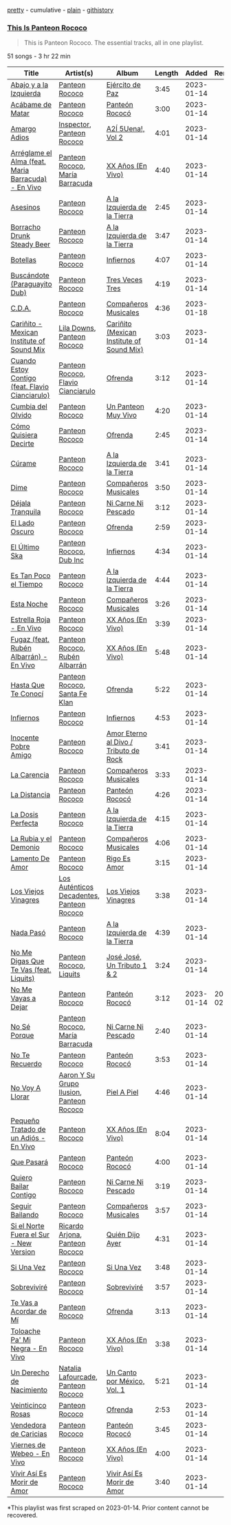 [pretty](/playlists/pretty/37i9dQZF1DZ06evO0xEkN2.md) - cumulative - [plain](/playlists/plain/37i9dQZF1DZ06evO0xEkN2) - [githistory](https://github.githistory.xyz/mackorone/spotify-playlist-archive/blob/main/playlists/plain/37i9dQZF1DZ06evO0xEkN2)

### [This Is Panteon Rococo](https://open.spotify.com/playlist/37i9dQZF1DZ06evO0xEkN2)

> This is Panteon Rococo\. The essential tracks, all in one playlist.

51 songs - 3 hr 22 min

| Title | Artist(s) | Album | Length | Added | Removed |
|---|---|---|---|---|---|
| [Abajo y a la Izquierda](https://open.spotify.com/track/3AQbm1gIpyyqIV1MSyERkE) | [Panteon Rococo](https://open.spotify.com/artist/11mqrDSFRRz8g0Wb3syJj5) | [Ejército de Paz](https://open.spotify.com/album/31M3drSiYALJMah8o3PGke) | 3:45 | 2023-01-14 |  |
| [Acábame de Matar](https://open.spotify.com/track/5VXLuJ4E1FqtAAWLvnpMzV) | [Panteon Rococo](https://open.spotify.com/artist/11mqrDSFRRz8g0Wb3syJj5) | [Panteón Rococó](https://open.spotify.com/album/1mTglsLyY3nJ3Qj7vPtbpg) | 3:00 | 2023-01-14 |  |
| [Amargo Adios](https://open.spotify.com/track/0UvMeaPWStJGuXMe89bAoJ) | [Inspector](https://open.spotify.com/artist/4OiCK9NnTWhakDIG57uBUA), [Panteon Rococo](https://open.spotify.com/artist/11mqrDSFRRz8g0Wb3syJj5) | [A2Í 5Uena!, Vol 2](https://open.spotify.com/album/2Fbw8FPgMnce7PN46CAjNW) | 4:01 | 2023-01-14 |  |
| [Arréglame el Alma \(feat\. Maria Barracuda\) \- En Vivo](https://open.spotify.com/track/7wL7mQUpStsapIkNuy0d2Z) | [Panteon Rococo](https://open.spotify.com/artist/11mqrDSFRRz8g0Wb3syJj5), [María Barracuda](https://open.spotify.com/artist/39wff4xdW1Xg88XzoTvySv) | [XX Años \(En Vivo\)](https://open.spotify.com/album/4YfBlW4L2iqbqq7masWr9V) | 4:40 | 2023-01-14 |  |
| [Asesinos](https://open.spotify.com/track/3GTWQ3KMyuRP4LAU2vwiTw) | [Panteon Rococo](https://open.spotify.com/artist/11mqrDSFRRz8g0Wb3syJj5) | [A la Izquierda de la Tierra](https://open.spotify.com/album/4H2Qf4zgMbm6np5JU3z9Qd) | 2:45 | 2023-01-14 |  |
| [Borracho Drunk Steady Beer](https://open.spotify.com/track/2zl3Y1AorHtOI8KNbTT1DA) | [Panteon Rococo](https://open.spotify.com/artist/11mqrDSFRRz8g0Wb3syJj5) | [A la Izquierda de la Tierra](https://open.spotify.com/album/4H2Qf4zgMbm6np5JU3z9Qd) | 3:47 | 2023-01-14 |  |
| [Botellas](https://open.spotify.com/track/4Wq399KYm69pDbK1XjFniT) | [Panteon Rococo](https://open.spotify.com/artist/11mqrDSFRRz8g0Wb3syJj5) | [Infiernos](https://open.spotify.com/album/6EcnCS0DRha1RYCYmmnOn1) | 4:07 | 2023-01-14 |  |
| [Buscándote \(Paraguayito Dub\)](https://open.spotify.com/track/3APFukPC9NZHmBxbNf3u0n) | [Panteon Rococo](https://open.spotify.com/artist/11mqrDSFRRz8g0Wb3syJj5) | [Tres Veces Tres](https://open.spotify.com/album/6kDnUJJlq5qQmUwJqPKYtS) | 4:19 | 2023-01-14 |  |
| [C.D.A.](https://open.spotify.com/track/5rnhbKrkvUPvclA1Scjpp8) | [Panteon Rococo](https://open.spotify.com/artist/11mqrDSFRRz8g0Wb3syJj5) | [Compañeros Musicales](https://open.spotify.com/album/5Hr76OES2ZCR3rwONS7nlw) | 4:36 | 2023-01-18 |  |
| [Cariñito \- Mexican Institute of Sound Mix](https://open.spotify.com/track/2wwGmqiQTfr92XB7Lkx5i8) | [Lila Downs](https://open.spotify.com/artist/3mXI2gpwWnNO9qbQG3n3EP), [Panteon Rococo](https://open.spotify.com/artist/11mqrDSFRRz8g0Wb3syJj5) | [Cariñito \(Mexican Institute of Sound Mix\)](https://open.spotify.com/album/6pvQhpi3DJpo6OBf1QootJ) | 3:03 | 2023-01-14 |  |
| [Cuando Estoy Contigo \(feat\. Flavio Cianciarulo\)](https://open.spotify.com/track/0donCfhuT3BIjytI3Nqsak) | [Panteon Rococo](https://open.spotify.com/artist/11mqrDSFRRz8g0Wb3syJj5), [Flavio Cianciarulo](https://open.spotify.com/artist/07blDpyF58EXFIgZtIS3H3) | [Ofrenda](https://open.spotify.com/album/3lt8rmUiZvG6Lnt1Ejfd97) | 3:12 | 2023-01-14 |  |
| [Cumbia del Olvido](https://open.spotify.com/track/3OJ9kFQsKJxyx4aqFXZuHr) | [Panteon Rococo](https://open.spotify.com/artist/11mqrDSFRRz8g0Wb3syJj5) | [Un Panteon Muy Vivo](https://open.spotify.com/album/0HgimXrbh89mAHF3nLGsLP) | 4:20 | 2023-01-14 |  |
| [Cómo Quisiera Decirte](https://open.spotify.com/track/1q7SnztoC6TIUP9wxDVFiB) | [Panteon Rococo](https://open.spotify.com/artist/11mqrDSFRRz8g0Wb3syJj5) | [Ofrenda](https://open.spotify.com/album/3lt8rmUiZvG6Lnt1Ejfd97) | 2:45 | 2023-01-14 |  |
| [Cúrame](https://open.spotify.com/track/2X8Dc7hJwv3gb9cCbgu1zH) | [Panteon Rococo](https://open.spotify.com/artist/11mqrDSFRRz8g0Wb3syJj5) | [A la Izquierda de la Tierra](https://open.spotify.com/album/4H2Qf4zgMbm6np5JU3z9Qd) | 3:41 | 2023-01-14 |  |
| [Dime](https://open.spotify.com/track/3stXtR4dTYiGjYhG2gNepu) | [Panteon Rococo](https://open.spotify.com/artist/11mqrDSFRRz8g0Wb3syJj5) | [Compañeros Musicales](https://open.spotify.com/album/5Hr76OES2ZCR3rwONS7nlw) | 3:50 | 2023-01-14 |  |
| [Déjala Tranquila](https://open.spotify.com/track/4VZO5W0fsTU6jkurFkIkGT) | [Panteon Rococo](https://open.spotify.com/artist/11mqrDSFRRz8g0Wb3syJj5) | [Ni Carne Ni Pescado](https://open.spotify.com/album/04HBP9fEv4mvhtBV0DPrm6) | 3:12 | 2023-01-14 |  |
| [El Lado Oscuro](https://open.spotify.com/track/4LHCmlYZJ9LGQa62C2kolH) | [Panteon Rococo](https://open.spotify.com/artist/11mqrDSFRRz8g0Wb3syJj5) | [Ofrenda](https://open.spotify.com/album/3lt8rmUiZvG6Lnt1Ejfd97) | 2:59 | 2023-01-14 |  |
| [El Último Ska](https://open.spotify.com/track/3Up8K9cqZGOUnoyzgDY3ZZ) | [Panteon Rococo](https://open.spotify.com/artist/11mqrDSFRRz8g0Wb3syJj5), [Dub Inc](https://open.spotify.com/artist/0fSuChlRe8ZYtVFYDoG87U) | [Infiernos](https://open.spotify.com/album/6EcnCS0DRha1RYCYmmnOn1) | 4:34 | 2023-01-14 |  |
| [Es Tan Poco el Tiempo](https://open.spotify.com/track/0vVub8zvVEpxRn3q1D7qaM) | [Panteon Rococo](https://open.spotify.com/artist/11mqrDSFRRz8g0Wb3syJj5) | [A la Izquierda de la Tierra](https://open.spotify.com/album/4H2Qf4zgMbm6np5JU3z9Qd) | 4:44 | 2023-01-14 |  |
| [Esta Noche](https://open.spotify.com/track/2HZ9lGdprVT5XpOUf12h4z) | [Panteon Rococo](https://open.spotify.com/artist/11mqrDSFRRz8g0Wb3syJj5) | [Compañeros Musicales](https://open.spotify.com/album/5Hr76OES2ZCR3rwONS7nlw) | 3:26 | 2023-01-14 |  |
| [Estrella Roja \- En Vivo](https://open.spotify.com/track/6hjYEBN9WwrpLHRRvhdsby) | [Panteon Rococo](https://open.spotify.com/artist/11mqrDSFRRz8g0Wb3syJj5) | [XX Años \(En Vivo\)](https://open.spotify.com/album/4YfBlW4L2iqbqq7masWr9V) | 3:39 | 2023-01-14 |  |
| [Fugaz \(feat\. Rubén Albarrán\) \- En Vivo](https://open.spotify.com/track/3UymFgXyRZun9nBxj4tiVI) | [Panteon Rococo](https://open.spotify.com/artist/11mqrDSFRRz8g0Wb3syJj5), [Rubén Albarrán](https://open.spotify.com/artist/7M75Am5m6J934JSviUOGz0) | [XX Años \(En Vivo\)](https://open.spotify.com/album/4YfBlW4L2iqbqq7masWr9V) | 5:48 | 2023-01-14 |  |
| [Hasta Que Te Conocí](https://open.spotify.com/track/7f2Rpazz6GxPwKKGcTK3LA) | [Panteon Rococo](https://open.spotify.com/artist/11mqrDSFRRz8g0Wb3syJj5), [Santa Fe Klan](https://open.spotify.com/artist/4tm8CEdm4pkQsEh4jIr9Yp) | [Ofrenda](https://open.spotify.com/album/3lt8rmUiZvG6Lnt1Ejfd97) | 5:22 | 2023-01-14 |  |
| [Infiernos](https://open.spotify.com/track/1IeYD7s1s656dhU68VwS4e) | [Panteon Rococo](https://open.spotify.com/artist/11mqrDSFRRz8g0Wb3syJj5) | [Infiernos](https://open.spotify.com/album/2VZbdgo7xM6fdY9PFlqnqm) | 4:53 | 2023-01-14 |  |
| [Inocente Pobre Amigo](https://open.spotify.com/track/6KpWUri1N9k4yC80UKizLC) | [Panteon Rococo](https://open.spotify.com/artist/11mqrDSFRRz8g0Wb3syJj5) | [Amor Eterno al Divo / Tributo de Rock](https://open.spotify.com/album/4PQjuDBIuLTMpfPrHnB77z) | 3:41 | 2023-01-14 |  |
| [La Carencia](https://open.spotify.com/track/1v3rQg6uPY6AnOY5TtxN7I) | [Panteon Rococo](https://open.spotify.com/artist/11mqrDSFRRz8g0Wb3syJj5) | [Compañeros Musicales](https://open.spotify.com/album/5Hr76OES2ZCR3rwONS7nlw) | 3:33 | 2023-01-14 |  |
| [La Distancia](https://open.spotify.com/track/2oNMhDpqWkI3oIjOGmqV0z) | [Panteon Rococo](https://open.spotify.com/artist/11mqrDSFRRz8g0Wb3syJj5) | [Panteón Rococó](https://open.spotify.com/album/1mTglsLyY3nJ3Qj7vPtbpg) | 4:26 | 2023-01-14 |  |
| [La Dosis Perfecta](https://open.spotify.com/track/5bymCzswBkt0deeD1hlTIq) | [Panteon Rococo](https://open.spotify.com/artist/11mqrDSFRRz8g0Wb3syJj5) | [A la Izquierda de la Tierra](https://open.spotify.com/album/4H2Qf4zgMbm6np5JU3z9Qd) | 4:15 | 2023-01-14 |  |
| [La Rubia y el Demonio](https://open.spotify.com/track/4iBUoHT6aNcP4J883m49xU) | [Panteon Rococo](https://open.spotify.com/artist/11mqrDSFRRz8g0Wb3syJj5) | [Compañeros Musicales](https://open.spotify.com/album/5Hr76OES2ZCR3rwONS7nlw) | 4:06 | 2023-01-14 |  |
| [Lamento De Amor](https://open.spotify.com/track/2gNb1tTjQmPase1ZhrS83L) | [Panteon Rococo](https://open.spotify.com/artist/11mqrDSFRRz8g0Wb3syJj5) | [Rigo Es Amor](https://open.spotify.com/album/4nbp0G88SZuGOUCgVYHw26) | 3:15 | 2023-01-14 |  |
| [Los Viejos Vinagres](https://open.spotify.com/track/3qGkFTw5nEDmBn8bgwFN1H) | [Los Auténticos Decadentes](https://open.spotify.com/artist/3HrbmsYpKjWH1lzhad7alj), [Panteon Rococo](https://open.spotify.com/artist/11mqrDSFRRz8g0Wb3syJj5) | [Los Viejos Vinagres](https://open.spotify.com/album/0HPyIrvLK6bMIjA9q8HSFC) | 3:38 | 2023-01-14 |  |
| [Nada Pasó](https://open.spotify.com/track/4GO7nRMoH2XnvXSIUqNMqg) | [Panteon Rococo](https://open.spotify.com/artist/11mqrDSFRRz8g0Wb3syJj5) | [A la Izquierda de la Tierra](https://open.spotify.com/album/4H2Qf4zgMbm6np5JU3z9Qd) | 4:39 | 2023-01-14 |  |
| [No Me Digas Que Te Vas \(feat\. Liquits\)](https://open.spotify.com/track/3R6hm07kmnyFTKAqtjI6D0) | [Panteon Rococo](https://open.spotify.com/artist/11mqrDSFRRz8g0Wb3syJj5), [Liquits](https://open.spotify.com/artist/6gtggUV7CgB7b7bCpWa6PC) | [José José, Un Tributo 1 & 2](https://open.spotify.com/album/103zw9Qm9BRCdlb3mYsBOl) | 3:24 | 2023-01-14 |  |
| [No Me Vayas a Dejar](https://open.spotify.com/track/15WIt660rRzkOZxD6w5h8T) | [Panteon Rococo](https://open.spotify.com/artist/11mqrDSFRRz8g0Wb3syJj5) | [Panteón Rococó](https://open.spotify.com/album/1mTglsLyY3nJ3Qj7vPtbpg) | 3:12 | 2023-01-14 | 2023-02-04 |
| [No Sé Porque](https://open.spotify.com/track/3aElJpnMXSNwF2SmjiDFSA) | [Panteon Rococo](https://open.spotify.com/artist/11mqrDSFRRz8g0Wb3syJj5), [María Barracuda](https://open.spotify.com/artist/39wff4xdW1Xg88XzoTvySv) | [Ni Carne Ni Pescado](https://open.spotify.com/album/04HBP9fEv4mvhtBV0DPrm6) | 2:40 | 2023-01-14 |  |
| [No Te Recuerdo](https://open.spotify.com/track/11HEIqmrGM1hh1KW63DGdi) | [Panteon Rococo](https://open.spotify.com/artist/11mqrDSFRRz8g0Wb3syJj5) | [Panteón Rococó](https://open.spotify.com/album/1mTglsLyY3nJ3Qj7vPtbpg) | 3:53 | 2023-01-14 |  |
| [No Voy A Llorar](https://open.spotify.com/track/3RDP3KKRKq8gJGx5J4G57u) | [Aaron Y Su Grupo Ilusion](https://open.spotify.com/artist/1zVxAFV8uL5V816dzdHvYQ), [Panteon Rococo](https://open.spotify.com/artist/11mqrDSFRRz8g0Wb3syJj5) | [Piel A Piel](https://open.spotify.com/album/0wY4TCOxdgOSvWimtb3iRA) | 4:46 | 2023-01-14 |  |
| [Pequeño Tratado de un Adiós \- En Vivo](https://open.spotify.com/track/3wnYJQgekSJTh52hrEYIfr) | [Panteon Rococo](https://open.spotify.com/artist/11mqrDSFRRz8g0Wb3syJj5) | [XX Años \(En Vivo\)](https://open.spotify.com/album/4YfBlW4L2iqbqq7masWr9V) | 8:04 | 2023-01-14 |  |
| [Que Pasará](https://open.spotify.com/track/4DVU0z4zLAqPq2ShvB7Hl3) | [Panteon Rococo](https://open.spotify.com/artist/11mqrDSFRRz8g0Wb3syJj5) | [Panteón Rococó](https://open.spotify.com/album/1mTglsLyY3nJ3Qj7vPtbpg) | 4:00 | 2023-01-14 |  |
| [Quiero Bailar Contigo](https://open.spotify.com/track/43uYpVAeYnZF7XCED74Mbx) | [Panteon Rococo](https://open.spotify.com/artist/11mqrDSFRRz8g0Wb3syJj5) | [Ni Carne Ni Pescado](https://open.spotify.com/album/04HBP9fEv4mvhtBV0DPrm6) | 3:19 | 2023-01-14 |  |
| [Seguir Bailando](https://open.spotify.com/track/2Qe2zYpOydMAWtiliU6Rep) | [Panteon Rococo](https://open.spotify.com/artist/11mqrDSFRRz8g0Wb3syJj5) | [Compañeros Musicales](https://open.spotify.com/album/5Hr76OES2ZCR3rwONS7nlw) | 3:57 | 2023-01-14 |  |
| [Si el Norte Fuera el Sur \- New Version](https://open.spotify.com/track/4UXsDzTMi14CsbtrSWcJqG) | [Ricardo Arjona](https://open.spotify.com/artist/0h1zs4CTlU9D2QtgPxptUD), [Panteon Rococo](https://open.spotify.com/artist/11mqrDSFRRz8g0Wb3syJj5) | [Quién Dijo Ayer](https://open.spotify.com/album/1icNy43dW75nSFOkucRFJZ) | 4:31 | 2023-01-14 |  |
| [Si Una Vez](https://open.spotify.com/track/7ljTI8Yt1JkumFmjTcvnGf) | [Panteon Rococo](https://open.spotify.com/artist/11mqrDSFRRz8g0Wb3syJj5) | [Si Una Vez](https://open.spotify.com/album/1p8yftJjT6mj2K9dcZ5ht0) | 3:48 | 2023-01-14 |  |
| [Sobreviviré](https://open.spotify.com/track/6gVV28leSTAI70fV8fVP7L) | [Panteon Rococo](https://open.spotify.com/artist/11mqrDSFRRz8g0Wb3syJj5) | [Sobreviviré](https://open.spotify.com/album/0QStKql1TfAGFQhHbt9cUF) | 3:57 | 2023-01-14 |  |
| [Te Vas a Acordar de Mí](https://open.spotify.com/track/26wc2F3aJGvc5SJgKt7Xt8) | [Panteon Rococo](https://open.spotify.com/artist/11mqrDSFRRz8g0Wb3syJj5) | [Ofrenda](https://open.spotify.com/album/3lt8rmUiZvG6Lnt1Ejfd97) | 3:13 | 2023-01-14 |  |
| [Toloache Pa' Mi Negra \- En Vivo](https://open.spotify.com/track/6XEbIRw3DVFb6vQftaewOD) | [Panteon Rococo](https://open.spotify.com/artist/11mqrDSFRRz8g0Wb3syJj5) | [XX Años \(En Vivo\)](https://open.spotify.com/album/4YfBlW4L2iqbqq7masWr9V) | 3:38 | 2023-01-14 |  |
| [Un Derecho de Nacimiento](https://open.spotify.com/track/5iRyYvj7aDYImzxBTDeN3J) | [Natalia Lafourcade](https://open.spotify.com/artist/1hcdI2N1023RvSwLzTtdsp), [Panteon Rococo](https://open.spotify.com/artist/11mqrDSFRRz8g0Wb3syJj5) | [Un Canto por México, Vol\. 1](https://open.spotify.com/album/6yDcHjoEqNkkl9UC6KSlFE) | 5:21 | 2023-01-14 |  |
| [Veinticinco Rosas](https://open.spotify.com/track/7wEKVEEo4Vmn1qNvL7AZNf) | [Panteon Rococo](https://open.spotify.com/artist/11mqrDSFRRz8g0Wb3syJj5) | [Ofrenda](https://open.spotify.com/album/3lt8rmUiZvG6Lnt1Ejfd97) | 2:53 | 2023-01-14 |  |
| [Vendedora de Caricias](https://open.spotify.com/track/4jikVslCvDrDysc3p4tFHM) | [Panteon Rococo](https://open.spotify.com/artist/11mqrDSFRRz8g0Wb3syJj5) | [Panteón Rococó](https://open.spotify.com/album/1mTglsLyY3nJ3Qj7vPtbpg) | 3:45 | 2023-01-14 |  |
| [Viernes de Webeo \- En Vivo](https://open.spotify.com/track/4htoV9pXQmKENfn3LIKvVW) | [Panteon Rococo](https://open.spotify.com/artist/11mqrDSFRRz8g0Wb3syJj5) | [XX Años \(En Vivo\)](https://open.spotify.com/album/4YfBlW4L2iqbqq7masWr9V) | 4:00 | 2023-01-14 |  |
| [Vivir Así Es Morir de Amor](https://open.spotify.com/track/71h8iMqAN3aETovkKf1IV0) | [Panteon Rococo](https://open.spotify.com/artist/11mqrDSFRRz8g0Wb3syJj5) | [Vivir Así Es Morir de Amor](https://open.spotify.com/album/0oFLZcoAUZe4FKvi9XjN1g) | 3:40 | 2023-01-14 |  |

\*This playlist was first scraped on 2023-01-14. Prior content cannot be recovered.
